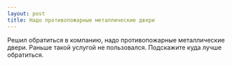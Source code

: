 ```yaml
---
layout: post 
title: Надо противопожарные металлические двери 
--- 
```

Решил обратиться в компанию, надо противопожарные металлические двери. Раньше такой услугой не пользовался. Подскажите куда лучше обратиться.